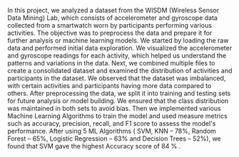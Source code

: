 In this project, we analyzed a dataset from the WISDM (Wireless Sensor Data Mining) Lab, which consists of accelerometer and gyroscope data collected from a smartwatch worn by participants performing various activities. The objective was to preprocess the data and prepare it for further analysis or machine learning models.
We started by loading the raw data and performed initial data exploration. We visualized the accelerometer and gyroscope readings for each activity, which helped us understand the patterns and variations in the data.
Next, we combined multiple files to create a consolidated dataset and examined the distribution of activities and participants in the dataset. We observed that the dataset was imbalanced, with certain activities and participants having more data compared to others.
After preprocessing the data, we split it into training and testing sets for future analysis or model building. We ensured that the class distribution was maintained in both sets to avoid bias.
Then we implemented various Machine Learning Algorithms to train the model and used measure metrics such as accuracy, precision, recall, and F1 score to assess the model's performance. After using 5 ML Algorithms ( SVM, KNN – 78%, Random Forest – 65%, Logistic Regression – 63% and Decision Trees – 52%), we found that SVM gave the highest Accuracy score of 84 % . 
